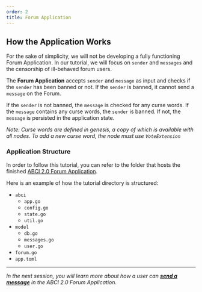 ```yaml
---
order: 2
title: Forum Application
---
```


## How the Application Works

For the sake of simplicity, we will not be developing a fully functioning Forum Application. In our tutorial, we will focus
on `sender` and `messages` and the censorship of ill-behaved forum users.

The **Forum Application** accepts `sender` and `message` as input and checks if the `sender`
has been banned or not. If the `sender` is banned, it cannot send a `message` on the Forum.

If the `sender` is not banned, the `message` is checked for any curse words. If the `message` contains any curse words, the
`sender` is banned. If not, the `message` is persisted in the application state.

*Note: Curse words are defined in genesis, a copy of which is available with all nodes. To add a new curse word, the
node must use `VoteExtension`*

### Application Structure

In order to follow this tutorial, you can refer to the folder that hosts the finished [ABCI 2.0 Forum Application](../../../abci/tutorials/abci-v2-forum-app).

Here is an example of how the tutorial directory is structured:

- `abci`
    - `app.go`
    - `config.go`
    - `state.go`
    - `util.go`
- `model`
    - `db.go`
    - `messages.go`
    - `user.go`
- `forum.go`
- `app.toml`

---------------

*In the next session, you will learn more about how a user can [**send a message**](3.send-message.md) in the ABCI 2.0
Forum Application.*
